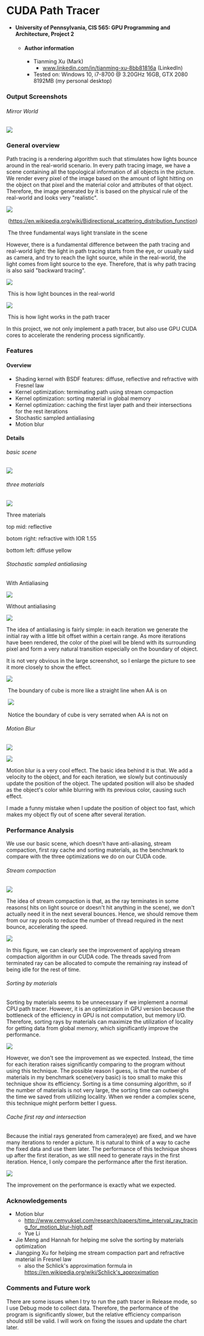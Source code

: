 CUDA Path Tracer
================

* **University of Pennsylvania, CIS 565: GPU Programming and Architecture, Project 2**

  - #### Author information

    - Tianming Xu (Mark)
      - www.linkedin.com/in/tianming-xu-8bb81816a (LinkedIn)
    - Tested on: Windows 10, i7-8700 @ 3.20GHz 16GB, GTX 2080 8192MB (my personal desktop)

### Output Screenshots

###### Mirror World

![](img/mirror_world.PNG)

### General overview

Path tracing is a rendering algorithm such that stimulates how lights bounce around in the real-world scenario.  In every path tracing image, we have a scene containing all the topological information of all objects in the picture. We render every pixel of the image based on the amount of light hitting on the object on that pixel and the material color and attributes of that object. Therefore, the image generated by it is based on the physical rule of the real-world and looks very "realistic". 

![](img/bsdf.PNG)



​						(https://en.wikipedia.org/wiki/Bidirectional_scattering_distribution_function)

​									The three fundamental ways light translate in the scene

However, there is a fundamental difference between the path tracing and real-world light: the light in path tracing starts from the eye, or usually said as camera, and try to reach the light source, while in the real-world, the light comes from light source to the eye. Therefore, that is why path tracing is also said "backward tracing".

![](img/real_world_light.PNG)

​												This is how light bounces in the real-world

![](img/backward_tracing.PNG)

​													This is how light works in the path tracer

 In this project, we not only implement a path tracer, but also use GPU CUDA cores to accelerate the rendering process significantly. 

### Features 

#### Overview

- Shading kernel with BSDF features: diffuse, reflective and refractive with Fresnel law
- Kernel optimization: terminating path using stream compaction
- Kernel optimization: sorting material in global memory
- Kernel optimization: caching the first layer path and their intersections for the rest iterations
- Stochastic sampled antialiasing
- Motion blur



#### Details

###### basic scene

![](img/basic_scene.PNG)

###### three materials

![](img/three_materials.PNG)

Three materials

top mid: reflective

botom right: refractive with IOR 1.55

bottom left: diffuse yellow

###### Stochastic sampled antialiasing

With Antialiasing

![](img/with_antialiasing.PNG)

Without antialiasing

![](img/without_antialiasing.PNG)

The idea of antialiasing is fairly simple: in each iteration we generate the initial ray with a little bit offset within a certain range. As more iterations have been rendered, the color of the pixel will be blend with its surrounding pixel and form a very natural transition especially on the boundary of object.

It is not very obvious in the large screenshot, so I enlarge the picture to see it more closely to show the effect.

![](img/with_aa_enlarge.PNG)

​							The boundary of cube is more like a straight line when AA is on

​							![](img/without_aa_enlarge.PNG)

​							     Notice the boundary of cube is very serrated when AA is not on

###### Motion Blur

![](img/blur.PNG)

![](img/motion_blur.PNG)

Motion blur is a very cool effect. The basic idea behind it is that. We add a velocity to the object, and for each iteration, we slowly but continuously update the position of the object. The updated position will also be shaded as the object's color while blurring with its previous color, causing such effect.

I made a funny mistake when I update the position of object too fast, which makes my object fly out of scene after several iteration. 

### Performance Analysis

We use our basic scene, which doesn't have anti-aliasing, stream compaction, first ray cache and sorting materials, as the benchmark to compare with the three optimizations we do on our CUDA code.



###### Stream compaction

![](img/ray_terminated_compact.PNG)

The idea of stream compaction is that, as the ray terminates in some reasons( hits on light source or doesn't hit anything in the scene), we don't actually need it in the next several bounces. Hence, we should remove them from our ray pools to reduce the number of thread required in the next bounce, accelerating the speed.

![](img/time_compact.PNG)

In this figure, we can clearly see the improvement of applying stream compaction algorithm in our CUDA code. The threads saved from terminated ray can be allocated to compute the remaining ray instead of being idle for the rest of time.



###### Sorting by materials

Sorting by materials seems to be unnecessary if we implement a normal CPU path tracer. However, it is an optimization in GPU version because the bottleneck of the efficiency in GPU is not computation, but memory I/O. Therefore, sorting rays by materials can maximize the utilization of locality for getting data from global memory, which significantly improve the performance.

![](img/time_sorting.PNG)

However, we don't see the improvement as we expected. Instead, the time for each iteration raises significantly comparing to the program without using this technique. The possible reason I guess, is that the number of materials in my benchmark scene(very basic) is too small to make this technique show its efficiency. Sorting is a time consuming algorithm, so if the number of materials is not very large, the sorting time can outweighs the time we saved from utilizing locality. When we render a complex scene, this technique might perform better I guess.



###### Cache first ray and intersection

Because the initial rays generated from camera(eye)  are fixed, and we have many iterations to render a picture. It is natural to think of a way to cache the fixed data and use them later. The performance of this technique shows up after the first iteration, as we still need to generate rays in the first iteration. Hence, I only compare the performance after the first iteration.

![](img/time_cache.PNG)

The improvement on the performance is exactly what we expected.



### Acknowledgements

- Motion blur
  - http://www.cemyuksel.com/research/papers/time_interval_ray_tracing_for_motion_blur-high.pdf
  - Yue Li
- Jie Meng and Hannah for helping me solve the sorting by materials optimization
- Jiangping Xu for helping me stream compaction part and refractive material in Fresnel law
  - also the Schlick's approximation formula in https://en.wikipedia.org/wiki/Schlick's_approximation



### Comments and Future work

There are some issues when I try to run the path tracer in Release mode, so I use Debug mode to collect data. Therefore, the performance of the program is significantly slower, but the relative efficiency comparison should still be valid. I will work on fixing the issues and update the chart later.